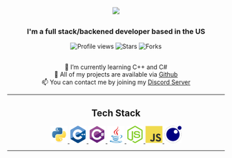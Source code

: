 <h1 align="center">
    <img src="https://readme-typing-svg.herokuapp.com/?font=Righteous&size=35&center=true&vCenter=true&width=500&height=70&duration=4000&lines=Hello+There!+👋;+I'm+Severity!;" />
</h1>

<h3 align="center">I'm a full stack/backened developer based in the US</h3>

<p align="center">
  <img src="https://komarev.com/ghpvc/?username=Severitylol&label=Profile%20views&color=5564f2&style=flat" alt="Profile views" />
  <img src="https://img.shields.io/badge/dynamic/json?&label=Total%20Stars&color=5564f2&style=flat&style=for-the-badge&query=%24.stars&url=https://api.github-star-counter.workers.dev/user/Severitylol" alt="Stars" />
  <img src="https://img.shields.io/badge/dynamic/json?&label=Total%20Forks&color=5564f2&style=flat&style=for-the-badge&query=%24.forks&url=https://api.github-star-counter.workers.dev/user/Severitylol" alt="Forks" />
</p>

<br/>

<div align="center">
  🌱 I’m currently learning C++ and C#
  <br>
  👀 All of my projects are available via <a href="https://github.com/Severitylol?tab=repositories" target="_blank" rel="noopener noreferrer">Github</a>
  <br>
  📫 You can contact me by joining my <a href="https://discord.gg/UzdexZWyTj" target="_blank" rel="noopener noreferrer">Discord Server</a>
</div>

<hr/>

<div align="center">
  <h2>Tech Stack</h2>
  <p>
    <a href="https://www.python.org" target="_blank" rel="noreferrer">
      <img src="https://raw.githubusercontent.com/devicons/devicon/master/icons/python/python-original.svg" alt="python" width="40" height="40"/>
    </a>
    <a href="https://isocpp.org/" target="_blank" rel="noreferrer">
      <img src="https://raw.githubusercontent.com/devicons/devicon/master/icons/cplusplus/cplusplus-original.svg" alt="c-plus-plus" width="40" height="40"/>
    </a>
    <a href="https://docs.microsoft.com/en-us/dotnet/csharp/" target="_blank" rel="noreferrer">
      <img src="https://raw.githubusercontent.com/devicons/devicon/master/icons/csharp/csharp-original.svg" alt="c-sharp" width="40" height="40"/>
    </a>
    <a href="https://www.java.com" target="_blank" rel="noreferrer">
      <img src="https://raw.githubusercontent.com/devicons/devicon/master/icons/java/java-original.svg" alt="java" width="40" height="40"/>
    </a>
    <a href="https://nodejs.org" target="_blank" rel="noreferrer">
      <img src="https://raw.githubusercontent.com/devicons/devicon/master/icons/nodejs/nodejs-original.svg" alt="nodejs" width="40" height="40"/>
    </a>
    <a href="https://developer.mozilla.org/en-US/docs/Web/JavaScript" target="_blank" rel="noreferrer">
      <img src="https://raw.githubusercontent.com/devicons/devicon/master/icons/javascript/javascript-original.svg" alt="javascript" width="40" height="40"/>
    </a>
    <a href="https://www.lua.org/" target="_blank" rel="noreferrer">
      <img src="https://raw.githubusercontent.com/devicons/devicon/master/icons/lua/lua-original.svg" alt="lua" width="40" height="40"/>
    </a>
  </p>
</div>

<hr/>

